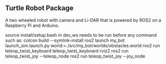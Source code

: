 ## Turtle Robot Package

A two wheeled robot with camera and Li-DAR that is powered by ROS2 on a Raspberry Pi and Arduino.

source install/setup.bash in dev_ws needs to be run before any command such as:
colcon build --symlink-install
ros2 launch my_bot launch_sim.launch.py world:=./src/my_bot/worlds/obstacles.world
ros2 run teleop_twist_keyboard teleop_twist_keyboard
rviz2
ros2 run teleop_twist_joy --teleop_node
ros2 run teleop_twist_joy --joy_node